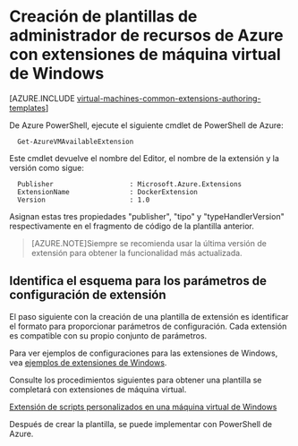 <properties
   pageTitle="Creación de plantillas con las extensiones de máquina virtual de Windows | Microsoft Azure"
   description="Obtenga más información sobre la creación de plantillas de administrador de recursos de Azure con extensiones para máquinas virtuales de Windows"
   services="virtual-machines-windows"
   documentationCenter=""
   authors="kundanap"
   manager="timlt"
   editor=""
   tags="azure-resource-manager"/>

<tags
   ms.service="virtual-machines-windows"
   ms.devlang="na"
   ms.topic="article"
   ms.tgt_pltfrm="vm-windows"
   ms.workload="infrastructure-services"
   ms.date="03/29/2016"
   ms.author="kundanap"/>

# <a name="authoring-azure-resource-manager-templates-with-windows-vm-extensions"></a>Creación de plantillas de administrador de recursos de Azure con extensiones de máquina virtual de Windows

[AZURE.INCLUDE [virtual-machines-common-extensions-authoring-templates](../../includes/virtual-machines-common-extensions-authoring-templates.md)]

De Azure PowerShell, ejecute el siguiente cmdlet de PowerShell de Azure:

      Get-AzureVMAvailableExtension


Este cmdlet devuelve el nombre del Editor, el nombre de la extensión y la versión como sigue:

      Publisher                   : Microsoft.Azure.Extensions  
      ExtensionName               : DockerExtension
      Version                     : 1.0

Asignan estas tres propiedades "publisher", "tipo" y "typeHandlerVersion" respectivamente en el fragmento de código de la plantilla anterior.

>[AZURE.NOTE]Siempre se recomienda usar la última versión de extensión para obtener la funcionalidad más actualizada.

## <a name="identifying-the-schema-for-the-extension-configuration-parameters"></a>Identifica el esquema para los parámetros de configuración de extensión

El paso siguiente con la creación de una plantilla de extensión es identificar el formato para proporcionar parámetros de configuración. Cada extensión es compatible con su propio conjunto de parámetros.

Para ver ejemplos de configuraciones para las extensiones de Windows, vea [ejemplos de extensiones de Windows](virtual-machines-windows-extensions-configuration-samples.md).


Consulte los procedimientos siguientes para obtener una plantilla se completará con extensiones de máquina virtual.

[Extensión de scripts personalizados en una máquina virtual de Windows](https://github.com/Azure/azure-quickstart-templates/blob/b1908e74259da56a92800cace97350af1f1fc32b/201-list-storage-keys-windows-vm/azuredeploy.json/)


Después de crear la plantilla, se puede implementar con PowerShell de Azure.
